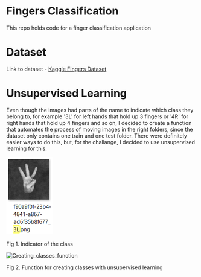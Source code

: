 # Fingers Classification
This repo holds code for a finger classification application

# Dataset
Link to dataset - [Kaggle Fingers Dataset](https://www.kaggle.com/datasets/koryakinp/fingers)

# Unsupervised Learning
Even though the images had parts of the name to indicate which class they belong to, for example '3L' for left hands that hold up 3 fingers or '4R' for right hands that hold up 4 fingers and so on, I decided to create a function that automates the process of moving images in the right folders, since the dataset only contains one train and one test folder. There were definitely easier ways to do this, but, for the challange, I decided to use unsupervised learning for this.

![Photo_class_distinction](assests/Photo_class_distinction.png "Fig 1. Indicator of the class")

Fig 1. Indicator of the class

![Creating_classes_function](assests/creating_classes_function.png.png "Fig 2. Function for creating classes with unsupervised learning")

Fig 2. Function for creating classes with unsupervised learning